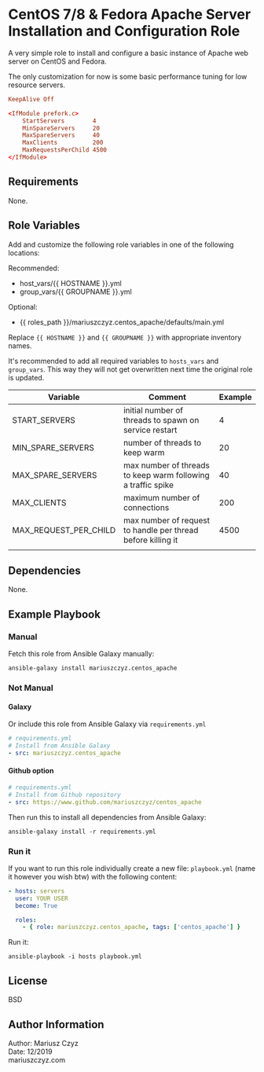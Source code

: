 # CentOS 7/8 & Fedora Apache Server Installation and Configuration Role

A very simple role to install and configure a basic instance of Apache web server on CentOS and Fedora.

The only customization for now is some basic performance tuning for low resource servers.

```conf
KeepAlive Off

<IfModule prefork.c>
    StartServers        4
    MinSpareServers     20
    MaxSpareServers     40
    MaxClients          200
    MaxRequestsPerChild 4500
</IfModule>
```

## Requirements

None.

## Role Variables

Add and customize the following role variables in one of the following locations:

Recommended:

- host_vars/{{ HOSTNAME }}.yml
- group_vars/{{ GROUPNAME }}.yml

Optional:

- {{ roles_path }}/mariuszczyz.centos_apache/defaults/main.yml

Replace `{{ HOSTNAME }}` and `{{ GROUPNAME }}` with appropriate
inventory names.

It's recommended to add all required variables to `hosts_vars` and
`group_vars`. This way they will not get overwritten next time the
original role is updated.

| Variable | Comment | Example |
| -------- | ------- | ------- |
| START_SERVERS | initial number of threads to spawn on service restart | 4 |
| MIN_SPARE_SERVERS | number of threads to keep warm | 20 |
| MAX_SPARE_SERVERS | max number of threads to keep warm following a traffic spike | 40 |
| MAX_CLIENTS | maximum number of connections | 200 |
| MAX_REQUEST_PER_CHILD | max number of request to handle per thread before killing it | 4500 |
| |

## Dependencies

None.

## Example Playbook

### Manual

Fetch this role from Ansible Galaxy manually:

`ansible-galaxy install mariuszczyz.centos_apache`

### Not Manual

#### Galaxy

Or include this role from Ansible Galaxy via `requirements.yml`

```yaml
# requirements.yml
# Install from Ansible Galaxy
- src: mariuszczyz.centos_apache
```

#### Github option

```yaml
# requirements.yml
# Install from Github repository
- src: https://www.github.com/mariuszczyz/centos_apache
```

Then run this to install all dependencies from Ansible Galaxy:

`ansible-galaxy install -r requirements.yml`

### Run it

If you want to run this role individually create a new file:
`playbook.yml` (name it however you wish btw) with the following content:

```yaml
- hosts: servers
  user: YOUR USER
  become: True

  roles:
    - { role: mariuszczyz.centos_apache, tags: ['centos_apache'] }
```

Run it:

`ansible-playbook -i hosts playbook.yml`

## License

BSD

## Author Information

Author: Mariusz Czyz  
Date: 12/2019  
mariuszczyz.com
